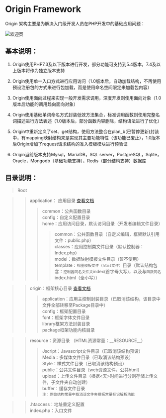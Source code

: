 # Origin Framework
Origin 架构主要是为解决入门级开发人员在PHP开发中的基础应用问题： 

![欢迎页](https://github.com/shenqiwei/origin_framework/blob/master/Screenshot/welcome.png)
## 基本说明：
1) Origin使用PHP7.3及以下版本进行开发，部分功能可支持到5.4版本，7.4及以上版本将作为独立版本支持

2) Origin使用单一入口方式进行应用访问（1.0版本后，自动加载结构，不再使用预设注册包的方式来进行包加载，而是使用命名空间限定来加载包内容）

3) Origin使用面向过程来实现一般开发需求调用，深度开发则使用面向对象（1.0版本后功能的调用趋向面向对象）

4) Origin使用基础单词命名方式封装低效方法集合，标准调用函数则使用完整名词描述进行方法表述（1.0版本后，部分函数内容删除，结构语法进行了优化）

5) Origin中重新定义了set、get结构，使用方法整合在plan_b(已暂停更新)封装中，有mapping映射结构来是实现其主要功能特性（该功能已废止），1.0版本后Origin增加了request请求结构的准入模板模块进行预验证

6) Origin当前版本支持Mysql，MariaDB，SQL server，PostgreSQL，Sqlite，Oracle，Mongodb（基础功能支持），Redis（部分结构支持）数据库   

## 目录说明：
> Root

>>application： 应用目录 <a href="https://github.com/shenqiwei/origin_framework/tree/master/application">查看文档</a>  
>>>common：公共函数目录  
config：自定义配置目录  
home：应用访问目录，默认访问目录（开发者编辑文件目录）  
>>>>common：公共函数目录（自定义编辑，框架默认引用文件：public.php）  
classes：应用控制类文件目录（默认控制器：Index.php）  
model：数据映射模板文件目录（暂不使用）  
template：`视图模板文件（html文件）`目录（默认结构包含：`控制器同名文件夹`index(首字母大写)，以及与`函数同名`index.html（全小写））   

>>origin：框架核心目录 <a href="https://github.com/shenqiwei/origin_framework/tree/master/origin">查看文档</a>  
>>>application：应用主控制封装目录（已取消该结构，该目录中文件全部转移至Package目录中）  
config：框架配置目录  
font：框架字体文件目录  
>library框架方法封装目录   
package框架功能内核目录  

>>resource：资源目录  （HTML资源常量：\_\_RESOURCE__）
>>>Jscript：Javascript文件目录（已取消该结构预设）  
Media：多媒体文件目录（已取消该结构预设）  
Style：样式文件目录（已取消该结构预设）  
public：公共文件目录（web资源文件，公共html）   
upload：上传文件目录（根据<天>时间进行分割存储上传文件，子文件夹自动创建）   
buffer：缓存文件目录   
`注：原始结构常量中取消该文件夹模板常量标记解析功能`

>>.htaccess：地址重定义配置  
>>index.php：入口文件  
